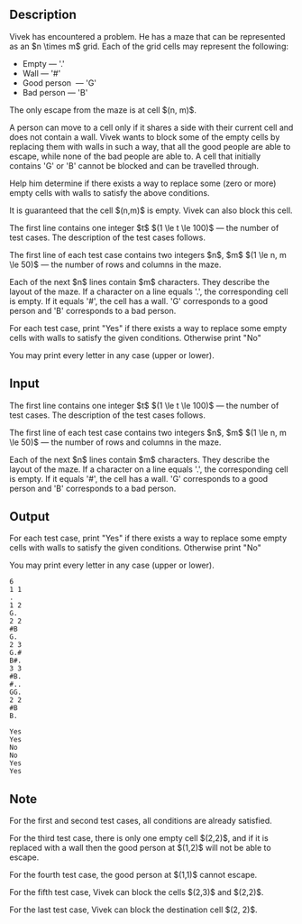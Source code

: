 ## Description

<div><p>Vivek has encountered a problem. He has a maze that can be represented as an $n \times m$ grid. Each of the grid cells may represent the following:</p><ul> <li> Empty&nbsp;— '<span class="tex-font-style-tt">.</span>' </li><li> Wall&nbsp;— '<span class="tex-font-style-tt">#</span>' </li><li> Good person &nbsp;— '<span class="tex-font-style-tt">G</span>' </li><li> Bad person&nbsp;— '<span class="tex-font-style-tt">B</span>' </li></ul><p>The only escape from the maze is at cell $(n, m)$.</p><p>A person can move to a cell only if it shares a side with their current cell and does not contain a wall. Vivek wants to block some of the empty cells by replacing them with walls in such a way, that all the good people are able to escape, while none of the bad people are able to. A cell that initially contains '<span class="tex-font-style-tt">G</span>' or '<span class="tex-font-style-tt">B</span>' <span class="tex-font-style-bf">cannot be blocked</span> and <span class="tex-font-style-bf">can be travelled through</span>.</p><p>Help him determine if there exists a way to replace some (zero or more) empty cells with walls to satisfy the above conditions.</p><p><span class="tex-font-style-bf">It is guaranteed that the cell $(n,m)$ is empty.</span> Vivek can also block this cell.</p></div><div class="input-specification"><p>The first line contains one integer $t$ $(1 \le t \le 100)$&nbsp;— the number of test cases. The description of the test cases follows.</p><p>The first line of each test case contains two integers $n$, $m$ $(1 \le n, m \le 50)$&nbsp;— the number of rows and columns in the maze.</p><p>Each of the next $n$ lines contain $m$ characters. They describe the layout of the maze. If a character on a line equals '<span class="tex-font-style-tt">.</span>', the corresponding cell is empty. If it equals '<span class="tex-font-style-tt">#</span>', the cell has a wall. '<span class="tex-font-style-tt">G</span>' corresponds to a good person and '<span class="tex-font-style-tt">B</span>' corresponds to a bad person.</p></div><div class="output-specification"><p>For each test case, print "<span class="tex-font-style-tt">Yes</span>" if there exists a way to replace some empty cells with walls to satisfy the given conditions. Otherwise print "<span class="tex-font-style-tt">No</span>"</p><p>You may print every letter in any case (upper or lower).</p></div>

## Input

<p>The first line contains one integer $t$ $(1 \le t \le 100)$&nbsp;— the number of test cases. The description of the test cases follows.</p><p>The first line of each test case contains two integers $n$, $m$ $(1 \le n, m \le 50)$&nbsp;— the number of rows and columns in the maze.</p><p>Each of the next $n$ lines contain $m$ characters. They describe the layout of the maze. If a character on a line equals '<span class="tex-font-style-tt">.</span>', the corresponding cell is empty. If it equals '<span class="tex-font-style-tt">#</span>', the cell has a wall. '<span class="tex-font-style-tt">G</span>' corresponds to a good person and '<span class="tex-font-style-tt">B</span>' corresponds to a bad person.</p>

## Output

<p>For each test case, print "<span class="tex-font-style-tt">Yes</span>" if there exists a way to replace some empty cells with walls to satisfy the given conditions. Otherwise print "<span class="tex-font-style-tt">No</span>"</p><p>You may print every letter in any case (upper or lower).</p>





```input1
6
1 1
.
1 2
G.
2 2
#B
G.
2 3
G.#
B#.
3 3
#B.
#..
GG.
2 2
#B
B.
```




```output1
Yes
Yes
No
No
Yes
Yes
```



## Note

<p>For the first and second test cases, all conditions are already satisfied.</p><p>For the third test case, there is only one empty cell $(2,2)$, and if it is replaced with a wall then the good person at $(1,2)$ will not be able to escape.</p><p>For the fourth test case, the good person at $(1,1)$ cannot escape.</p><p>For the fifth test case, Vivek can block the cells $(2,3)$ and $(2,2)$.</p><p>For the last test case, Vivek can block the destination cell $(2, 2)$.</p>
